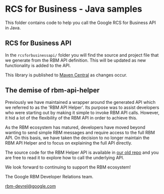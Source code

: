 # RCS for Business - Java samples

This folder contains code to help you call the Google RCS for Business API in Java.

## RCS for Business API

In the `rcsforbusinessapi/` folder you will find the source and project file that we generate from
the RBM API definition. This will be updated as new functionality is added to the API.

This library is published to [Maven Central](https://central.sonatype.com/artifact/com.google.rbm/rcsbusinessmessaging)
as changes occur.

## The demise of rbm-api-helper

Previously we have maintained a wrapper around the generated API which we referred to as the
'RBM API Helper'. Its purpose was to assist developers who were starting out by making it simple to
invoke RBM API calls. However, it hid a lot of the flexibility of the RBM API in order to achieve this.

As the RBM ecosystem has matured, developers have moved beyond wanting to send simple RBM messages and
require access to the full RBM API. On this basis, we have taken the decision to no longer maintain the 
RBM API Helper and to focus on explaining the full API directly.

The source code for the RBM Helper API is available in [our old repo](https://github.com/rcs-business-messaging/rbm-api-examples/tree/master/java/rbm-api-helper) and you are free to read it to explore how to call the underlying API.

We look forward to continuing to support the RBM ecosystem!

The Google RBM Developer Relations team.

rbm-devrel@google.com